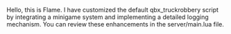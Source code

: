 Hello, this is Flame.
I have customized the default qbx_truckrobbery script by integrating a minigame system and implementing a detailed logging mechanism. You can review these enhancements in the server/main.lua file.

